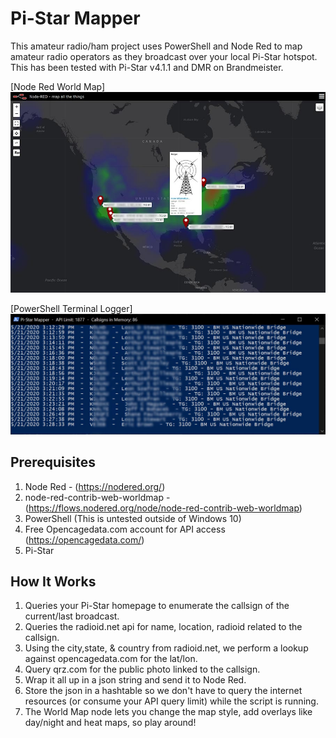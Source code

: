 # Pi-Star Mapper
This amateur radio/ham project uses PowerShell and Node Red to map amateur radio operators as they broadcast over your local Pi-Star hotspot.
This has been tested with Pi-Star v4.1.1 and DMR on Brandmeister.

[Node Red World Map]
![GitHub Logo](/media/HeatMap.jpg)

[PowerShell Terminal Logger]
![GitHub Logo](/media/terminalLog.jpg)

## Prerequisites
1) Node Red - (https://nodered.org/)
2) node-red-contrib-web-worldmap - (https://flows.nodered.org/node/node-red-contrib-web-worldmap)
2) PowerShell (This is untested outside of Windows 10)
3) Free Opencagedata.com account for API access (https://opencagedata.com/)
4) Pi-Star


## How It Works
1) Queries your Pi-Star homepage to enumerate the callsign of the current/last broadcast.
2) Queries the radioid.net api for name, location, radioid related to the callsign.
3) Using the city,state, & country from radioid.net, we perform a lookup against opencagedata.com for the lat/lon.
4) Query qrz.com for the public photo linked to the callsign.
5) Wrap it all up in a json string and send it to Node Red.
6) Store the json in a hashtable so we don't have to query the internet resources (or consume your API query limit) while the script is running.
7) The World Map node lets you change the map style, add overlays like day/night and heat maps, so play around!
